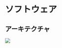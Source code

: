 # ソフトウェア

## アーキテクチャ

[![](https://mermaid.ink/img/pako:eNp9Us9LAkEU_leGORXooY4SHTShQ4GpEdFEjO5Lzd23Mo6JWId26QdJ1KGgS5DRoR_QrSg89MdMZv4XjbsK2yqdZt68733fN--9Js3bBtAY3Tbter7IhSTpJYbVWq4geKVIeqdv34et3ku7d3HE0D97l53-zR2Zi0bn95iuR4S8jNYhx-geyUguYZkjL4BgyDC5CygXORomiFDJODwYeWCyEJ_ZmKoOnreM3PQmQ0AjYO_n-KnbuuoftH46dwyzgpcwYaMUtjmSCykslLiutEYaA0CKy2LK5NqSzgcCvzzEOcYwdDm7MWX4iaHPCbDxZgX7Gf7a9_Vt1z3vH559fbYZrkFOOc_KbSv30XOtyVYz8QGJD1HOq3LulXuiW55JRZPrSeJLWjsVKEzEhR6GeK2Uzia82ZQba7yhp-KdY-n_zCvnQbmuct6Ve6zci4GA8zFhvppweSWb9dRA7NoaAli1BfmbCy6RJ0Uj1AJh8ZKhV7fJkBBGZREsYDSmrwYXZUYZ7mscr0k708A8jUlRgwitVQxtYjgeGtvmZhX2fwEbMD9H?type=png)](https://mermaid.live/edit#pako:eNp9Us9LAkEU_leGORXooY4SHTShQ4GpEdFEjO5Lzd23Mo6JWId26QdJ1KGgS5DRoR_QrSg89MdMZv4XjbsK2yqdZt68733fN--9Js3bBtAY3Tbter7IhSTpJYbVWq4geKVIeqdv34et3ku7d3HE0D97l53-zR2Zi0bn95iuR4S8jNYhx-geyUguYZkjL4BgyDC5CygXORomiFDJODwYeWCyEJ_ZmKoOnreM3PQmQ0AjYO_n-KnbuuoftH46dwyzgpcwYaMUtjmSCykslLiutEYaA0CKy2LK5NqSzgcCvzzEOcYwdDm7MWX4iaHPCbDxZgX7Gf7a9_Vt1z3vH559fbYZrkFOOc_KbSv30XOtyVYz8QGJD1HOq3LulXuiW55JRZPrSeJLWjsVKEzEhR6GeK2Uzia82ZQba7yhp-KdY-n_zCvnQbmuct6Ve6zci4GA8zFhvppweSWb9dRA7NoaAli1BfmbCy6RJ0Uj1AJh8ZKhV7fJkBBGZREsYDSmrwYXZUYZ7mscr0k708A8jUlRgwitVQxtYjgeGtvmZhX2fwEbMD9H)